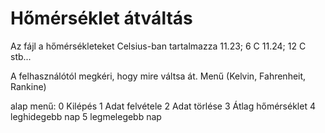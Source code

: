 # Hőmérséklet átváltás

Az fájl a hőmérsékleteket Celsius-ban tartalmazza
  11.23; 6 C
  11.24; 12 C
  stb...
  
A felhasználótól megkéri, hogy mire váltsa át. Menű (Kelvin, Fahrenheit, Rankine)

alap menű:
0 Kilépés
1 Adat felvétele
2 Adat törlése
3 Átlag hőmérséklet
4 leghidegebb nap
5 legmelegebb nap
